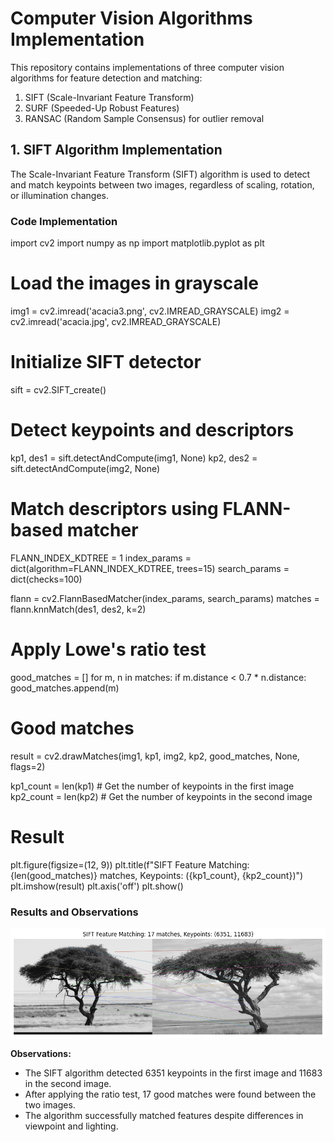 # Computer Vision Algorithms Implementation

This repository contains implementations of three computer vision algorithms for feature detection and matching:

1. SIFT (Scale-Invariant Feature Transform)
2. SURF (Speeded-Up Robust Features)
3. RANSAC (Random Sample Consensus) for outlier removal

## 1. SIFT Algorithm Implementation

The Scale-Invariant Feature Transform (SIFT) algorithm is used to detect and match keypoints between two images, regardless of scaling, rotation, or illumination changes.

### Code Implementation

import cv2
import numpy as np
import matplotlib.pyplot as plt

# Load the images in grayscale
img1 = cv2.imread('acacia3.png', cv2.IMREAD_GRAYSCALE)
img2 = cv2.imread('acacia.jpg', cv2.IMREAD_GRAYSCALE)

# Initialize SIFT detector
sift = cv2.SIFT_create()

# Detect keypoints and descriptors
kp1, des1 = sift.detectAndCompute(img1, None)
kp2, des2 = sift.detectAndCompute(img2, None)

# Match descriptors using FLANN-based matcher
FLANN_INDEX_KDTREE = 1
index_params = dict(algorithm=FLANN_INDEX_KDTREE, trees=15)
search_params = dict(checks=100)

flann = cv2.FlannBasedMatcher(index_params, search_params)
matches = flann.knnMatch(des1, des2, k=2)

# Apply Lowe's ratio test
good_matches = []
for m, n in matches:
    if m.distance < 0.7 * n.distance:
        good_matches.append(m)

# Good matches
result = cv2.drawMatches(img1, kp1, img2, kp2, good_matches, None, flags=2)

kp1_count = len(kp1)  # Get the number of keypoints in the first image
kp2_count = len(kp2)  # Get the number of keypoints in the second image

# Result
plt.figure(figsize=(12, 9))
plt.title(f"SIFT Feature Matching: {len(good_matches)} matches, Keypoints: ({kp1_count}, {kp2_count})")  
plt.imshow(result)
plt.axis('off')
plt.show()

### Results and Observations

![SIFT Output](Result/sift1.png)

**Observations:**
- The SIFT algorithm detected 6351 keypoints in the first image and 11683 in the second image.
- After applying the ratio test, 17 good matches were found between the two images.
- The algorithm successfully matched features despite differences in viewpoint and lighting.


